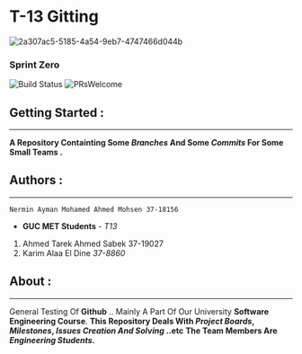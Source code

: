 # **T-13 Gitting**

![2a307ac5-5185-4a54-9eb7-4747466d044b](https://user-images.githubusercontent.com/36129107/36266896-546655e6-127b-11e8-8567-1b97ca6ed499.jpeg)

### **Sprint Zero**

![Build Status](https://semaphoreapp.com/api/v1/projects/d4cca506-99be-44d2-b19e-176f36ec8cf1/128505/badge.svg) ![PRsWelcome](https://img.shields.io/badge/PRs-welcome-brightgreen.svg?style=flat-square)



## **Getting Started** :
--------------------

**A Repository Containting Some _Branches_  And Some _Commits_ For Some Small Teams .**

## **Authors** :
------------
	Nermin Ayman Mohamed Ahmed Mohsen 37-18156

- **GUC MET Students** - _T13_
1. Ahmed Tarek Ahmed Sabek 	37-19027 
2. Karim Alaa El Dine      *37-8860*


## **About** :
-----------

General Testing Of **Github** .. Mainly A Part Of Our University **Software Engineering Course**.
**This Repository Deals With _Project Boards_, _Milestones_, _Issues Creation And Solving_ ..etc**
**The Team Members Are _Engineering Students_.**
